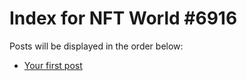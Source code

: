 # Index for NFT World #6916
Posts will be displayed in the order below:

- [Your first post](./001-first.md)

